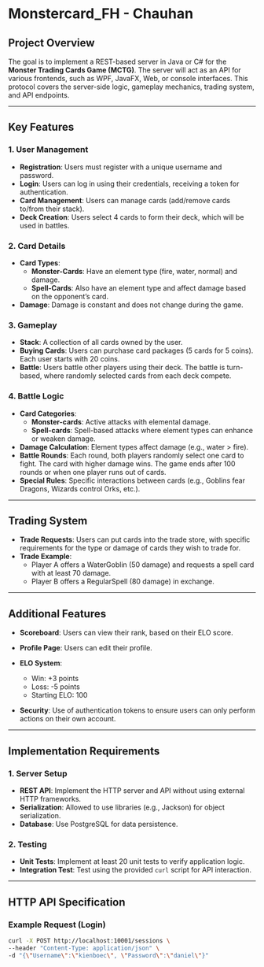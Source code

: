 # Monstercard_FH - Chauhan

## Project Overview

The goal is to implement a REST-based server in Java or C# for the **Monster Trading Cards Game (MCTG)**. The server will act as an API for various frontends, such as WPF, JavaFX, Web, or console interfaces. This protocol covers the server-side logic, gameplay mechanics, trading system, and API endpoints.

---

## Key Features

### 1. **User Management**
- **Registration**: Users must register with a unique username and password.
- **Login**: Users can log in using their credentials, receiving a token for authentication.
- **Card Management**: Users can manage cards (add/remove cards to/from their stack).
- **Deck Creation**: Users select 4 cards to form their deck, which will be used in battles.

### 2. **Card Details**
- **Card Types**: 
  - **Monster-Cards**: Have an element type (fire, water, normal) and damage.
  - **Spell-Cards**: Also have an element type and affect damage based on the opponent’s card.
- **Damage**: Damage is constant and does not change during the game.

### 3. **Gameplay**
- **Stack**: A collection of all cards owned by the user.
- **Buying Cards**: Users can purchase card packages (5 cards for 5 coins). Each user starts with 20 coins.
- **Battle**: Users battle other players using their deck. The battle is turn-based, where randomly selected cards from each deck compete.

### 4. **Battle Logic**
- **Card Categories**: 
  - **Monster-cards**: Active attacks with elemental damage.
  - **Spell-cards**: Spell-based attacks where element types can enhance or weaken damage.
- **Damage Calculation**: Element types affect damage (e.g., water > fire).
- **Battle Rounds**: Each round, both players randomly select one card to fight. The card with higher damage wins. The game ends after 100 rounds or when one player runs out of cards.
- **Special Rules**: Specific interactions between cards (e.g., Goblins fear Dragons, Wizards control Orks, etc.).

---

## Trading System
- **Trade Requests**: Users can put cards into the trade store, with specific requirements for the type or damage of cards they wish to trade for.
- **Trade Example**:  
  - Player A offers a WaterGoblin (50 damage) and requests a spell card with at least 70 damage.
  - Player B offers a RegularSpell (80 damage) in exchange.

---

## Additional Features
- **Scoreboard**: Users can view their rank, based on their ELO score.
- **Profile Page**: Users can edit their profile.
- **ELO System**: 
  - Win: +3 points
  - Loss: -5 points
  - Starting ELO: 100

- **Security**: Use of authentication tokens to ensure users can only perform actions on their own account.

---

## Implementation Requirements

### 1. **Server Setup**
- **REST API**: Implement the HTTP server and API without using external HTTP frameworks.
- **Serialization**: Allowed to use libraries (e.g., Jackson) for object serialization.
- **Database**: Use PostgreSQL for data persistence.

### 2. **Testing**
- **Unit Tests**: Implement at least 20 unit tests to verify application logic.
- **Integration Test**: Test using the provided `curl` script for API interaction.

---

## HTTP API Specification

### Example Request (Login)

```bash
curl -X POST http://localhost:10001/sessions \
--header "Content-Type: application/json" \
-d "{\"Username\":\"kienboec\", \"Password\":\"daniel\"}"
